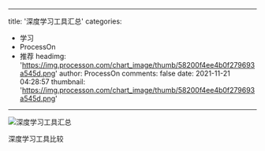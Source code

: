 
---
title: '深度学习工具汇总'
categories: 
 - 学习
 - ProcessOn
 - 推荐
headimg: 'https://img.processon.com/chart_image/thumb/58200f4ee4b0f279693a545d.png'
author: ProcessOn
comments: false
date: 2021-11-21 04:28:57
thumbnail: 'https://img.processon.com/chart_image/thumb/58200f4ee4b0f279693a545d.png'
---

<div>   
<img class="thumb" alt="深度学习工具汇总" src="https://img.processon.com/chart_image/thumb/58200f4ee4b0f279693a545d.png" referrerpolicy="no-referrer">
<p>深度学习工具比较</p>  
</div>
            